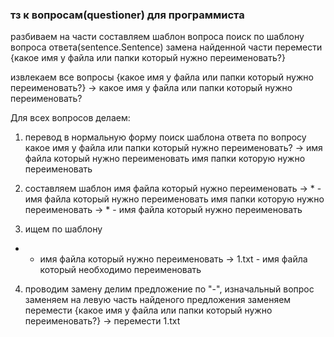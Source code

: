 ### тз к вопросам(questioner) для программиста

разбиваем на части
составляем шаблон вопроса
поиск по шаблону вопроса ответа(sentence.Sentence)
замена найденной части
перемести {какое имя у файла или папки который нужно переименовать?}

извлекаем все вопросы
{какое имя у файла или папки который нужно переименовать?} -> какое имя у файла или папки который нужно переименовать?

Для всех вопросов делаем:

1. перевод в нормальную форму
 поиск шаблона ответа по вопросу
 какое имя у файла или папки который нужно переименовать?
 ->
 имя файла который нужно переименовать
 имя папки которую нужно переименовать

2. составляем шаблон
 имя файла который нужно переименовать -> * - имя файла который нужно переименовать
 имя папки которую нужно переименовать -> * - имя файла который нужно переименовать

3. ищем по шаблону
* - имя файла который нужно переименовать -> 1.txt - имя файла который необходимо переименовать

4. проводим замену
 делим предложение по "-",
 изначальный вопрос заменяем на левую часть найденого предложения заменяем
 перемести {какое имя у файла или папки который нужно переименовать?} -> перемести 1.txt
